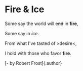 # Fire & Ice

Some say the world will ~~end~~ in **fire**,

Some say in *ice*.

From what I've tasted of >desire<,

I hold with those who favor **fire**.

[- by Robert Frost]{.author}

